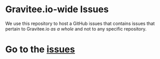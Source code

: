 # Gravitee.io-wide Issues

We use this repository to host a GitHub issues that contains issues that pertain to Gravitee.io *as a whole* and not to any specific repository.

# Go to the [issues](https://github.com/gravitee-io/issues/issues)
